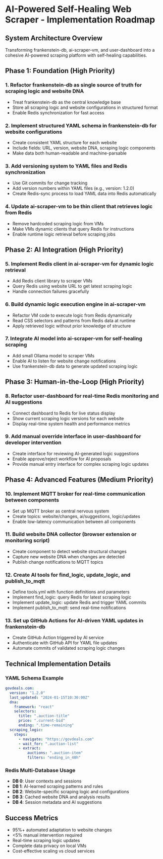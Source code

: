# AI-Powered Self-Healing Web Scraper - Implementation Roadmap

## System Architecture Overview
Transforming frankenstein-db, ai-scraper-vm, and user-dashboard into a cohesive AI-powered scraping platform with self-healing capabilities.

## Phase 1: Foundation (High Priority)

### 1. Refactor frankenstein-db as single source of truth for scraping logic and website DNA
- Treat frankenstein-db as the central knowledge base
- Store all scraping logic and website configurations in structured format
- Enable Redis synchronization for fast access

### 2. Implement structured YAML schema in frankenstein-db for website configurations
- Create consistent YAML structure for each website
- Include fields: URL, version, website DNA, scraping logic components
- Make data both human-readable and machine-parsable

### 3. Add versioning system to YAML files and Redis synchronization
- Use Git commits for change tracking
- Add version numbers within YAML files (e.g., version: 1.2.0)
- Create Redis-sync process to load YAML data into Redis automatically

### 4. Update ai-scraper-vm to be thin client that retrieves logic from Redis
- Remove hardcoded scraping logic from VMs
- Make VMs dynamic clients that query Redis for instructions
- Enable runtime logic retrieval before scraping jobs

## Phase 2: AI Integration (High Priority)

### 5. Implement Redis client in ai-scraper-vm for dynamic logic retrieval
- Add Redis client library to scraper VMs
- Query Redis using website URL to get latest scraping logic
- Handle connection failures gracefully

### 6. Build dynamic logic execution engine in ai-scraper-vm
- Refactor VM code to execute logic from Redis dynamically
- Read CSS selectors and patterns from Redis data at runtime
- Apply retrieved logic without prior knowledge of structure

### 7. Integrate AI model into ai-scraper-vm for self-healing scraping
- Add small Ollama model to scraper VMs
- Enable AI to listen for website change notifications
- Use frankenstein-db data to generate updated scraping logic

## Phase 3: Human-in-the-Loop (High Priority)

### 8. Refactor user-dashboard for real-time Redis monitoring and AI suggestions
- Connect dashboard to Redis for live status display
- Show current scraping logic versions for each website
- Display real-time system health and performance metrics

### 9. Add manual override interface in user-dashboard for developer intervention
- Create interface for reviewing AI-generated logic suggestions
- Enable approve/reject workflow for AI proposals
- Provide manual entry interface for complex scraping logic updates

## Phase 4: Advanced Features (Medium Priority)

### 10. Implement MQTT broker for real-time communication between components
- Set up MQTT broker as central nervous system
- Create topics: website/changes, ai/suggestions, logic/updates
- Enable low-latency communication between all components

### 11. Build website DNA collector (browser extension or monitoring script)
- Create component to detect website structural changes
- Capture new website DNA when changes are detected
- Publish change notifications to MQTT topics

### 12. Create AI tools for find_logic, update_logic, and publish_to_mqtt
- Define tools.yml with function definitions and parameters
- Implement find_logic: query Redis for latest scraping logic
- Implement update_logic: update Redis and trigger YAML commits
- Implement publish_to_mqtt: send real-time notifications

### 13. Set up GitHub Actions for AI-driven YAML updates in frankenstein-db
- Create GitHub Action triggered by AI service
- Authenticate with GitHub API for YAML file updates
- Automate commits of validated scraping logic changes

## Technical Implementation Details

### YAML Schema Example
```yaml
govdeals.com:
  version: "1.2.0"
  last_updated: "2024-01-15T10:30:00Z"
  dna:
    framework: "react"
    selectors:
      title: ".auction-title"
      price: ".current-bid"
      ending: ".time-remaining"
  scraping_logic:
    steps:
      - navigate: "https://govdeals.com"
      - wait_for: ".auction-list"
      - extract:
          auctions: ".auction-item"
          filters: "ending_in_48h"
```

### Redis Multi-Database Usage
- **DB 0**: User contexts and sessions
- **DB 1**: AI-learned scraping patterns and rules
- **DB 2**: Website-specific scraping logic and configurations
- **DB 3**: Cached website DNA and analysis results
- **DB 4**: Session metadata and AI suggestions

## Success Metrics
- 95%+ automated adaptation to website changes
- <5% manual intervention required
- Real-time scraping logic updates
- Complete data privacy on local VMs
- Cost-effective scaling vs cloud services
